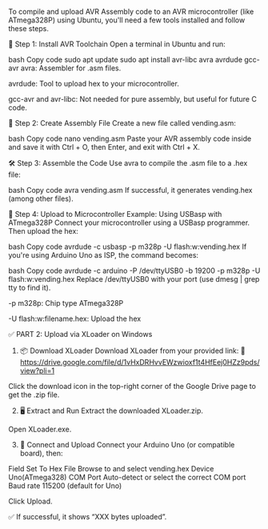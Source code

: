 To compile and upload AVR Assembly code to an AVR microcontroller (like ATmega328P) using Ubuntu, you'll need a few tools installed and follow these steps.

🧰 Step 1: Install AVR Toolchain
Open a terminal in Ubuntu and run:

bash
Copy code
sudo apt update
sudo apt install avr-libc avra avrdude gcc-avr
avra: Assembler for .asm files.

avrdude: Tool to upload hex to your microcontroller.

gcc-avr and avr-libc: Not needed for pure assembly, but useful for future C code.

📁 Step 2: Create Assembly File
Create a new file called vending.asm:

bash
Copy code
nano vending.asm
Paste your AVR assembly code inside and save it with Ctrl + O, then Enter, and exit with Ctrl + X.

🛠️ Step 3: Assemble the Code
Use avra to compile the .asm file to a .hex file:

bash
Copy code
avra vending.asm
If successful, it generates vending.hex (among other files).

🔌 Step 4: Upload to Microcontroller
Example: Using USBasp with ATmega328P
Connect your microcontroller using a USBasp programmer. Then upload the hex:

bash
Copy code
avrdude -c usbasp -p m328p -U flash:w:vending.hex
If you're using Arduino Uno as ISP, the command becomes:

bash
Copy code
avrdude -c arduino -P /dev/ttyUSB0 -b 19200 -p m328p -U flash:w:vending.hex
Replace /dev/ttyUSB0 with your port (use dmesg | grep tty to find it).

-p m328p: Chip type ATmega328P

-U flash:w:filename.hex: Upload the hex

✅ PART 2: Upload via XLoader on Windows
1. 📦 Download XLoader
Download XLoader from your provided link:
🔗 https://drive.google.com/file/d/1vHxDRHvvEWzwioxf1t4HfEej0HZz9pds/view?pli=1

Click the download icon in the top-right corner of the Google Drive page to get the .zip file.

2. 🖥️ Extract and Run
Extract the downloaded XLoader.zip.

Open XLoader.exe.

3. 🔌 Connect and Upload
Connect your Arduino Uno (or compatible board), then:

Field	Set To
Hex File	Browse to and select vending.hex
Device	Uno(ATmega328)
COM Port	Auto-detect or select the correct COM port
Baud rate	115200 (default for Uno)

Click Upload.

✅ If successful, it shows “XXX bytes uploaded”.